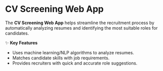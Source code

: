 # CV Screening Web App  

The **CV Screening Web App** helps streamline the recruitment process by automatically analyzing resumes and identifying the most suitable roles for candidates.  

✨ **Key Features**  
- Uses machine learning/NLP algorithms to analyze resumes.  
- Matches candidate skills with job requirements.  
- Provides recruiters with quick and accurate role suggestions.  



